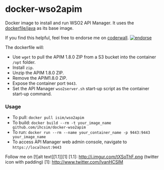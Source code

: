 docker-wso2apim
===================

Docker image to install and run WSO2 API Manager. It uses the [dockerfile/java](https://index.docker.io/u/dockerfile/java/) as its base image.

If you find this helpful, feel free to endorse me on [coderwall](https://coderwal.com/ivanhcsim). [![endorse](https://api.coderwall.com/ivanhcsim/endorsecount.png)](https://coderwall.com/ivanhcsim)

The dockerfile will:
* Use `wget` to pull the APIM 1.8.0 ZIP from a S3 bucket into the container `/opt` folder.
* Install `zip`.
* Unzip the APIM 1.8.0 ZIP.
* Remove the APIM1.8.0 ZIP.
* Expose the container port `9443`.
* Set the API Manager `wso2server.sh` start-up script as the container start-up command.

### Usage
* To pull: `docker pull isim/wso2apim`
* To build: `docker build --rm -t your_image_name github.com/ihcsim/docker-wso2apim`
* To run: `docker run --rm --name your_container_name -p 9443:9443 your_image_name`
* To access API Manager web admin console, navigate to `https://localhost:9443`

Follow me on [![alt text][1.1]][1]
[1.1]: http://i.imgur.com/tXSoThF.png (twitter icon with padding)
[1]: http://www.twitter.com/IvanHCSIM
